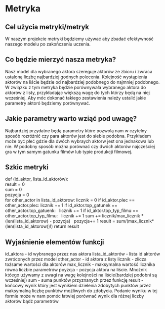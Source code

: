 # Metryka
## Cel użycia metryki/metryk
W naszym projekcie metryki będziemy używać aby zbadać efektywność naszego modelu po zakończeniu uczenia.
## Co będzie mierzyć nasza metryka?
Nasz model dla wybranego aktora szereguje aktorów ze zbioru i zwraca ustaloną liczbę najbardziej godnych polecenia. Kolejność wystąpienia aktorów na liście będzie od najbardziej podobnego do najmniej podobnego. W związku z tym metryka będzie porównywała wybranego aktora do aktorów z listy, przykładając większą wagę do tych którzy będą na niej wcześniej. Aby móc dokonać takiego zestawienia należy ustalić jakie parametry aktoró będziemy porównywać.
## Jakie parametry warto wziąć pod uwagę?
Najbardziej przydatne będą parametry które pozwolą nam w czytelny sposób rozróżnić czy para aktorów jest do siebie podobna. Przykładem może być płeć gdzie dla dwóch wybraych aktorw jest ona jednakowa lub nie. W podobny sposób można porównać czy dwóch aktorów najcześciej gra w tym samym gatunku filmów lub typie produkcji filmowej.
## Szkic metryki
def (id_aktor, lista_id_aktorów):\
  result = 0\
  sum = 0\
  pozycja = 0 \
  for other_actor in lista_id_aktorow:
    licznik = 0
    if id_aktor.plec == other_actor.plec:
         licznik += 1
    if id_aktor.top_gatunek == other_actor.top_gatuenk:
         licznik += 1
    if id_aktor.top_typ_filmu == other_actor.top_typ_filmu:
         licznik += 1
    sum += licznik/max_licznik * (len(lista_id_aktorow) - pozycja)
    pozycja+= 1
  result = sum/(max_licznik*(len(lista_id_aktorow))!)
return result
## Wyjaśnienie elementów funkcji
id_aktora - id wybranego przez nas aktora
lista_id_aktorów - lista id aktorów zwróconych przez model
other_actor - id aktora z listy
licznik - zlicza tożsame wartości dla aktorów
max_licznik - maksymalna wartość licznika równa liczbie parametrów
poyzcja - pozycja aktora na liście. Mnożnik któego używamy z uwagi na wagę kolejności na liście(bardziej podobni są wcześniej)
sum - suma punktów przyznanych przez funkcję
result - końcowy wynik który jest wynikiem dzielenia zdobytych punktów przez maksymalną liczbę punktów możliwych do zdobycia. Podanie wyniku w tej formie może w nam pomóc łatwiej porównać wynik dla różnej liczby aktorów bądź parametrów
